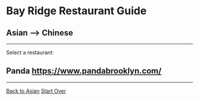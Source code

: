 # Bay Ridge Restaurant Guide
## Asian --> Chinese
---
Select a restaurant:
## Panda https://www.pandabrooklyn.com/
---
[Back to Asian](../asian.md)
[Start Over](../../asian)
